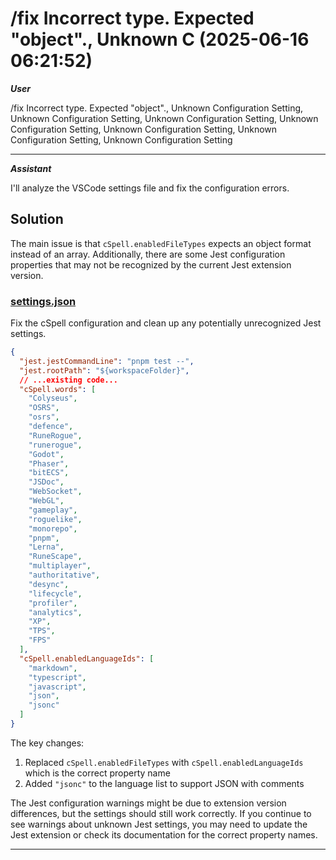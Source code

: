 <!-- Generated by SpecStory -->

# /fix Incorrect type. Expected "object"., Unknown C (2025-06-16 06:21:52)

_**User**_

/fix Incorrect type. Expected "object"., Unknown Configuration Setting, Unknown Configuration Setting, Unknown Configuration Setting, Unknown Configuration Setting, Unknown Configuration Setting, Unknown Configuration Setting, Unknown Configuration Setting

---

_**Assistant**_

I'll analyze the VSCode settings file and fix the configuration errors.

## Solution

The main issue is that `cSpell.enabledFileTypes` expects an object format instead of an array. Additionally, there are some Jest configuration properties that may not be recognized by the current Jest extension version.

### [settings.json](file:///c%3A/Users/aggis/GitHub/runerogue/.vscode/settings.json)

Fix the cSpell configuration and clean up any potentially unrecognized Jest settings.

```json
{
  "jest.jestCommandLine": "pnpm test --",
  "jest.rootPath": "${workspaceFolder}",
  // ...existing code...
  "cSpell.words": [
    "Colyseus",
    "OSRS",
    "osrs",
    "defence",
    "RuneRogue",
    "runerogue",
    "Godot",
    "Phaser",
    "bitECS",
    "JSDoc",
    "WebSocket",
    "WebGL",
    "gameplay",
    "roguelike",
    "monorepo",
    "pnpm",
    "Lerna",
    "RuneScape",
    "multiplayer",
    "authoritative",
    "desync",
    "lifecycle",
    "profiler",
    "analytics",
    "XP",
    "TPS",
    "FPS"
  ],
  "cSpell.enabledLanguageIds": [
    "markdown",
    "typescript",
    "javascript",
    "json",
    "jsonc"
  ]
}
```

The key changes:
1. Replaced `cSpell.enabledFileTypes` with `cSpell.enabledLanguageIds` which is the correct property name
2. Added `"jsonc"` to the language list to support JSON with comments

The Jest configuration warnings might be due to extension version differences, but the settings should still work correctly. If you continue to see warnings about unknown Jest settings, you may need to update the Jest extension or check its documentation for the correct property names.

---

